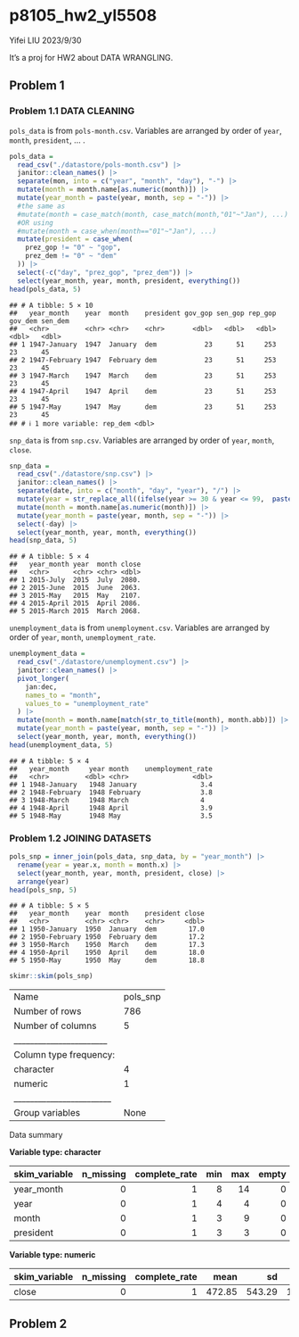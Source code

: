 p8105_hw2_yl5508
================
Yifei LIU
2023/9/30

It’s a proj for HW2 about DATA WRANGLING.

## Problem 1

### Problem 1.1 DATA CLEANING

`pols_data` is from `pols-month.csv`. Variables are arranged by order of
`year`, `month`, `president`, … .

``` r
pols_data =
  read_csv("./datastore/pols-month.csv") |>
  janitor::clean_names() |>
  separate(mon, into = c("year", "month", "day"), "-") |>
  mutate(month = month.name[as.numeric(month)]) |>
  mutate(year_month = paste(year, month, sep = "-")) |>
  #the same as
  #mutate(month = case_match(month, case_match(month,"01"~"Jan"), ...)
  #OR using
  #mutate(month = case_when(month=="01"~"Jan"), ...)
  mutate(president = case_when(
    prez_gop != "0" ~ "gop",
    prez_dem != "0" ~ "dem"
  )) |>
  select(-c("day", "prez_gop", "prez_dem")) |>
  select(year_month, year, month, president, everything())
head(pols_data, 5)
```

    ## # A tibble: 5 × 10
    ##   year_month    year  month    president gov_gop sen_gop rep_gop gov_dem sen_dem
    ##   <chr>         <chr> <chr>    <chr>       <dbl>   <dbl>   <dbl>   <dbl>   <dbl>
    ## 1 1947-January  1947  January  dem            23      51     253      23      45
    ## 2 1947-February 1947  February dem            23      51     253      23      45
    ## 3 1947-March    1947  March    dem            23      51     253      23      45
    ## 4 1947-April    1947  April    dem            23      51     253      23      45
    ## 5 1947-May      1947  May      dem            23      51     253      23      45
    ## # ℹ 1 more variable: rep_dem <dbl>

`snp_data` is from `snp.csv`. Variables are arranged by order of `year`,
`month`, `close`.

``` r
snp_data =
  read_csv("./datastore/snp.csv") |>
  janitor::clean_names() |>
  separate(date, into = c("month", "day", "year"), "/") |>
  mutate(year = str_replace_all((ifelse(year >= 30 & year <= 99,  paste("19", year), paste("20", year))),"[^0-9]", "")) |>
  mutate(month = month.name[as.numeric(month)]) |>
  mutate(year_month = paste(year, month, sep = "-")) |>
  select(-day) |>
  select(year_month, year, month, everything())
head(snp_data, 5)
```

    ## # A tibble: 5 × 4
    ##   year_month year  month close
    ##   <chr>      <chr> <chr> <dbl>
    ## 1 2015-July  2015  July  2080.
    ## 2 2015-June  2015  June  2063.
    ## 3 2015-May   2015  May   2107.
    ## 4 2015-April 2015  April 2086.
    ## 5 2015-March 2015  March 2068.

`unemployment_data` is from `unemployment.csv`. Variables are arranged
by order of `year`, `month`, `unemployment_rate`.

``` r
unemployment_data =
  read_csv("./datastore/unemployment.csv") |>
  janitor::clean_names() |>
  pivot_longer(
    jan:dec,
    names_to = "month",
    values_to = "unemployment_rate"
  ) |>
  mutate(month = month.name[match(str_to_title(month), month.abb)]) |>
  mutate(year_month = paste(year, month, sep = "-")) |>
  select(year_month, year, month, everything())
head(unemployment_data, 5)
```

    ## # A tibble: 5 × 4
    ##   year_month     year month    unemployment_rate
    ##   <chr>         <dbl> <chr>                <dbl>
    ## 1 1948-January   1948 January                3.4
    ## 2 1948-February  1948 February               3.8
    ## 3 1948-March     1948 March                  4  
    ## 4 1948-April     1948 April                  3.9
    ## 5 1948-May       1948 May                    3.5

### Problem 1.2 JOINING DATASETS

``` r
pols_snp = inner_join(pols_data, snp_data, by = "year_month") |>
  rename(year = year.x, month = month.x) |>
  select(year_month, year, month, president, close) |>
  arrange(year)
head(pols_snp, 5)
```

    ## # A tibble: 5 × 5
    ##   year_month    year  month    president close
    ##   <chr>         <chr> <chr>    <chr>     <dbl>
    ## 1 1950-January  1950  January  dem        17.0
    ## 2 1950-February 1950  February dem        17.2
    ## 3 1950-March    1950  March    dem        17.3
    ## 4 1950-April    1950  April    dem        18.0
    ## 5 1950-May      1950  May      dem        18.8

``` r
skimr::skim(pols_snp)
```

|                                                  |          |
|:-------------------------------------------------|:---------|
| Name                                             | pols_snp |
| Number of rows                                   | 786      |
| Number of columns                                | 5        |
| \_\_\_\_\_\_\_\_\_\_\_\_\_\_\_\_\_\_\_\_\_\_\_   |          |
| Column type frequency:                           |          |
| character                                        | 4        |
| numeric                                          | 1        |
| \_\_\_\_\_\_\_\_\_\_\_\_\_\_\_\_\_\_\_\_\_\_\_\_ |          |
| Group variables                                  | None     |

Data summary

**Variable type: character**

| skim_variable | n_missing | complete_rate | min | max | empty | n_unique | whitespace |
|:--------------|----------:|--------------:|----:|----:|------:|---------:|-----------:|
| year_month    |         0 |             1 |   8 |  14 |     0 |      786 |          0 |
| year          |         0 |             1 |   4 |   4 |     0 |       66 |          0 |
| month         |         0 |             1 |   3 |   9 |     0 |       12 |          0 |
| president     |         0 |             1 |   3 |   3 |     0 |        2 |          0 |

**Variable type: numeric**

| skim_variable | n_missing | complete_rate |   mean |     sd |    p0 |   p25 |    p50 |    p75 |    p100 | hist  |
|:--------------|----------:|--------------:|-------:|-------:|------:|------:|-------:|-------:|--------:|:------|
| close         |         0 |             1 | 472.85 | 543.29 | 17.05 | 83.67 | 137.26 | 932.06 | 2107.39 | ▇▁▂▁▁ |

## Problem 2
